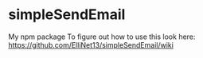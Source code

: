 # simpleSendEmail
My npm package
To figure out how to use this look here: https://github.com/ElliNet13/simpleSendEmail/wiki
